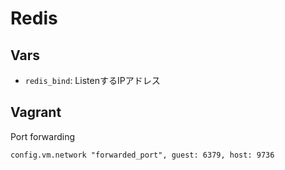 # Redis

## Vars

- `redis_bind`: ListenするIPアドレス

## Vagrant

Port forwarding

```
config.vm.network "forwarded_port", guest: 6379, host: 9736
```